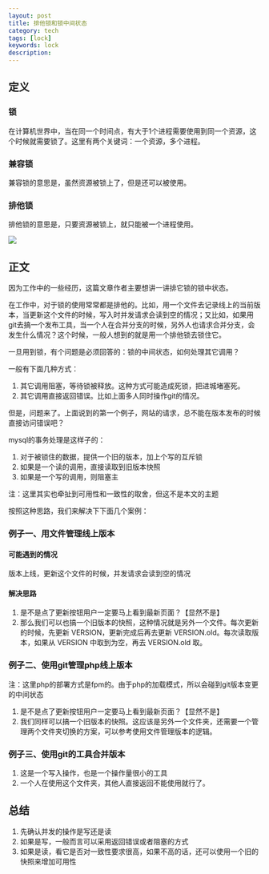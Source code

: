 ```yaml
---
layout: post                                   
title: 排他锁和锁中间状态
category: tech                                 
tags: [lock]
keywords: lock
description:  
---
```


## 定义

### 锁

在计算机世界中，当在同一个时间点，有大于1个进程需要使用到同一个资源，这个时候就需要锁了。这里有两个关键词：一个资源，多个进程。

### 兼容锁

兼容锁的意思是，虽然资源被锁上了，但是还可以被使用。

### 排他锁

排他锁的意思是，只要资源被锁上，就只能被一个进程使用。

![](http://going1000sblog-image.stor.sinaapp.com/lock_001.jpeg)

## 正文

因为工作中的一些经历，这篇文章作者主要想讲一讲排它锁的锁中状态。

在工作中，对于锁的使用常常都是排他的。比如，用一个文件去记录线上的当前版本，当更新这个文件的时候，写入时并发请求会读到空的情况；又比如，如果用git去搞一个发布工具，当一个人在合并分支的时候，另外人也请求合并分支，会发生什么情况？这个时候，一般人想到的就是用一个排他锁去锁住它。

一旦用到锁，有个问题是必须回答的：锁的中间状态，如何处理其它调用？

一般有下面几种方式：

1. 其它调用阻塞，等待锁被释放。这种方式可能造成死锁，把进城堵塞死。
2. 其它调用直接返回错误。比如上面多人同时操作git的情况。

但是，问题来了。上面说到的第一个例子，网站的请求，总不能在版本发布的时候直接访问错误吧？

mysql的事务处理是这样子的：

1. 对于被锁住的数据，提供一个旧的版本，加上个写的互斥锁
2. 如果是一个读的调用，直接读取到旧版本快照
3. 如果是一个写的调用，则阻塞主

注：这里其实也牵扯到可用性和一致性的取舍，但这不是本文的主题

按照这种思路，我们来解决下下面几个案例：

### 例子一、用文件管理线上版本

#### 可能遇到的情况

版本上线，更新这个文件的时候，并发请求会读到空的情况

#### 解决思路

1. 是不是点了更新按钮用户一定要马上看到最新页面？【显然不是】
2. 那么我们可以也搞一个旧版本的快照，这种情况就是另外一个文件。每次更新的时候，先更新 VERSION，更新完成后再去更新 VERSION.old。每次读取版本，如果从 VERSION 中取到为空，再去 VERSION.old 取。

### 例子二、使用git管理php线上版本

注：这里php的部署方式是fpm的。由于php的加载模式，所以会碰到git版本变更的中间状态

1. 是不是点了更新按钮用户一定要马上看到最新页面？【显然不是】
2. 我们同样可以搞一个旧版本的快照。这应该是另外一个文件夹，还需要一个管理两个文件夹切换的方案，可以参考使用文件管理版本的逻辑。

### 例子三、使用git的工具合并版本

1. 这是一个写入操作，也是一个操作量很小的工具
2. 一个人在使用这个文件夹，其他人直接返回不能使用就行了。

## 总结

1. 先确认并发的操作是写还是读
2. 如果是写，一般而言可以采用返回错误或者阻塞的方式
3. 如果是读，看它是否对一致性要求很高，如果不高的话，还可以使用一个旧的快照来增加可用性